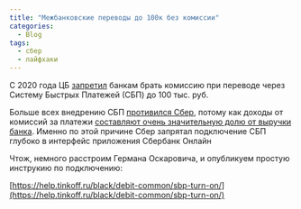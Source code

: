 ```yaml
---
title: "Межбанковские переводы до 100к без комиссии"
categories:
  - Blog
tags:
  - сбер
  - лайфхаки
---
```


С 2020 года ЦБ [запретил](https://www.rbc.ru/finances/20/03/2020/5e74a1289a794753df9ebc05) банкам брать комиссию при переводе через Систему Быстрых Платежей (СБП) до 100 тыс. руб.

Больше всех внедрению СБП [противился Сбер](https://www.rbc.ru/finances/06/11/2019/5dc286a99a79472bb08f9bec), потому как доходы от комиссий за платежи [составляют очень значительную долю от выручки банка](https://www.rbc.ru/finances/20/01/2021/60058e3b9a79473d6b15a274). Именно по этой причине Сбер запрятал подключение СБП глубоко в интерфейс приложения Сбербанк Онлайн

Чтож, немного расстроим Германа Оскаровича, и опубликуем простую инструкию по подключению:

[https://help.tinkoff.ru/black/debit-common/sbp-turn-on/](https://help.tinkoff.ru/black/debit-common/sbp-turn-on/)
